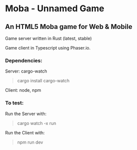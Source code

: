 # Moba - Unnamed Game

## An HTML5 Moba game for Web & Mobile

Game server written in Rust (latest, stable)

Game client in Typescript using Phaser.io.

### Dependencies:

Server: cargo-watch

> cargo install cargo-watch

Client: node, npm

### To test:

Run the Server with:

> cargo watch -x run

Run the Client with:

> npm run dev